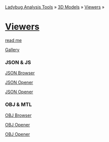 ﻿[Ladybug Analysis Tools]( ../../../index.html  ) &raquo; [3D Models]( ../../index.html ) &raquo;
[Viewers]( ../index.html ) &raquo;

[Viewers]( index.html )
===


[read me]( index.html#readme.md )


[Gallery]( ./gallery/index.html )


### JSON & JS

[JSON Browser]( ./json/browser/index.html )

[JSON Opener]( ./json/opener/index.html )

[JSON Opener]( ./json/core/index.html )


### OBJ & MTL

[OBJ Browser]( ./obj/browser/index.html )

[OBJ Opener]( ./obj/opener/index.html )

[OBJ Opener]( ./obj/core/index.html )
